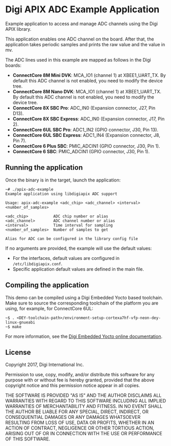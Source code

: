 Digi APIX ADC Example Application
===================================

Example application to access and manage ADC channels using the Digi APIX library.

This application enables one ADC channel on the board. After that, the
application takes periodic samples and prints the raw value and the value in mv.

The ADC lines used in this example are mapped as follows in the Digi boards:
 - **ConnectCore 8M Mini DVK**: MCA_IO1 (channel 1) at XBEE1_UART_TX. By default
 this ADC channel is not enabled, you need to modify the device tree.
 - **ConnectCore 8M Nano DVK**: MCA_IO1 (channel 1) at XBEE1_UART_TX. By default
 this ADC channel is not enabled, you need to modify the device tree.
 - **ConnectCore 8X SBC Pro**: ADC_IN0 (Expansion connector, J27, Pin D13).
 - **ConnectCore 8X SBC Express**: ADC_IN0 (Expansion connector, J17, Pin 2).
 - **ConnectCore 6UL SBC Pro**: ADC1_IN2 (GPIO connector, J30, Pin 13).
 - **ConnectCore 6UL SBC Express**: ADC1_IN4 (Expansion connector, J8, Pin 7).
 - **ConnectCore 6 Plus SBC**: PMIC_ADCIN1 (GPIO connector, J30, Pin 1).
 - **ConnectCore 6 SBC**: PMIC_ADCIN1 (GPIO connector, J30, Pin 1).

Running the application
-----------------------
Once the binary is in the target, launch the application:

```
~# ./apix-adc-example
Example application using libdigiapix ADC support

Usage: apix-adc-example <adc_chip> <adc_channel> <interval> <number_of_samples>

<adc_chip>           ADC chip number or alias
<adc_channel>        ADC channel number or alias
<interval>           Time interval for sampling
<number_of_samples>  Number of samples to get

Alias for ADC can be configured in the library config file

```

If no arguments are provided, the example will use the default values:
 - For the interfaces, default values are configured in `/etc/libdigiapix.conf`.
 - Specific application default values are defined in the main file.

Compiling the application
-------------------------
This demo can be compiled using a Digi Embedded Yocto based toolchain. Make
sure to source the corresponding toolchain of the platform you are using,
for example, for ConnectCore 6UL:

```
~$ . <DEY-toolchain-path>/environment-setup-cortexa7hf-vfp-neon-dey-linux-gnueabi
~$ make
```

For more information, see the [Digi Embedded Yocto online documentation](https://github.com/digi-embedded/meta-digi).

License
-------
Copyright 2017, Digi International Inc.

Permission to use, copy, modify, and/or distribute this software for any purpose
with or without fee is hereby granted, provided that the above copyright notice
and this permission notice appear in all copies.

THE SOFTWARE IS PROVIDED "AS IS" AND THE AUTHOR DISCLAIMS ALL WARRANTIES WITH
REGARD TO THIS SOFTWARE INCLUDING ALL IMPLIED WARRANTIES OF MERCHANTABILITY AND
FITNESS. IN NO EVENT SHALL THE AUTHOR BE LIABLE FOR ANY SPECIAL, DIRECT,
INDIRECT, OR CONSEQUENTIAL DAMAGES OR ANY DAMAGES WHATSOEVER RESULTING FROM LOSS
OF USE, DATA OR PROFITS, WHETHER IN AN ACTION OF CONTRACT, NEGLIGENCE OR OTHER
TORTIOUS ACTION, ARISING OUT OF OR IN CONNECTION WITH THE USE OR PERFORMANCE OF
THIS SOFTWARE.
